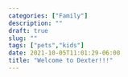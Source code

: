 ```yaml
---
categories: ["Family"]
description: ""
draft: true
slug: ""
tags: ["pets","kids"]
date: 2021-10-05T11:01:29-06:00
title: "Welcome to Dexter!!!"
---
```

